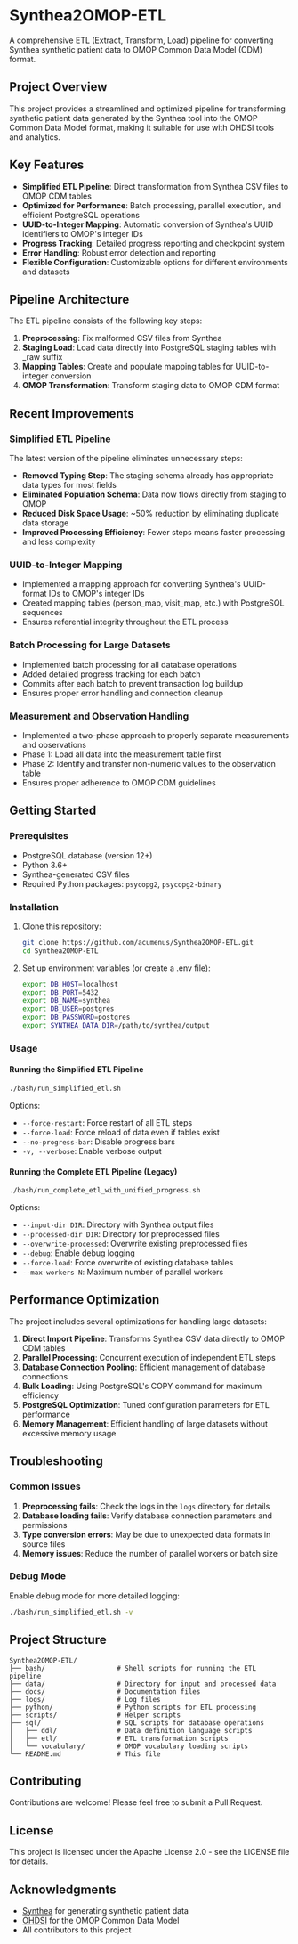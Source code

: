 # Synthea2OMOP-ETL

A comprehensive ETL (Extract, Transform, Load) pipeline for converting Synthea synthetic patient data to OMOP Common Data Model (CDM) format.

## Project Overview

This project provides a streamlined and optimized pipeline for transforming synthetic patient data generated by the Synthea tool into the OMOP Common Data Model format, making it suitable for use with OHDSI tools and analytics.

## Key Features

- **Simplified ETL Pipeline**: Direct transformation from Synthea CSV files to OMOP CDM tables
- **Optimized for Performance**: Batch processing, parallel execution, and efficient PostgreSQL operations
- **UUID-to-Integer Mapping**: Automatic conversion of Synthea's UUID identifiers to OMOP's integer IDs
- **Progress Tracking**: Detailed progress reporting and checkpoint system
- **Error Handling**: Robust error detection and reporting
- **Flexible Configuration**: Customizable options for different environments and datasets

## Pipeline Architecture

The ETL pipeline consists of the following key steps:

1. **Preprocessing**: Fix malformed CSV files from Synthea
2. **Staging Load**: Load data directly into PostgreSQL staging tables with _raw suffix
3. **Mapping Tables**: Create and populate mapping tables for UUID-to-integer conversion
4. **OMOP Transformation**: Transform staging data to OMOP CDM format

## Recent Improvements

### Simplified ETL Pipeline

The latest version of the pipeline eliminates unnecessary steps:

- **Removed Typing Step**: The staging schema already has appropriate data types for most fields
- **Eliminated Population Schema**: Data now flows directly from staging to OMOP
- **Reduced Disk Space Usage**: ~50% reduction by eliminating duplicate data storage
- **Improved Processing Efficiency**: Fewer steps means faster processing and less complexity

### UUID-to-Integer Mapping

- Implemented a mapping approach for converting Synthea's UUID-format IDs to OMOP's integer IDs
- Created mapping tables (person_map, visit_map, etc.) with PostgreSQL sequences
- Ensures referential integrity throughout the ETL process

### Batch Processing for Large Datasets

- Implemented batch processing for all database operations
- Added detailed progress tracking for each batch
- Commits after each batch to prevent transaction log buildup
- Ensures proper error handling and connection cleanup

### Measurement and Observation Handling

- Implemented a two-phase approach to properly separate measurements and observations
- Phase 1: Load all data into the measurement table first
- Phase 2: Identify and transfer non-numeric values to the observation table
- Ensures proper adherence to OMOP CDM guidelines

## Getting Started

### Prerequisites

- PostgreSQL database (version 12+)
- Python 3.6+
- Synthea-generated CSV files
- Required Python packages: `psycopg2`, `psycopg2-binary`

### Installation

1. Clone this repository:
   ```bash
   git clone https://github.com/acumenus/Synthea2OMOP-ETL.git
   cd Synthea2OMOP-ETL
   ```

2. Set up environment variables (or create a .env file):
   ```bash
   export DB_HOST=localhost
   export DB_PORT=5432
   export DB_NAME=synthea
   export DB_USER=postgres
   export DB_PASSWORD=postgres
   export SYNTHEA_DATA_DIR=/path/to/synthea/output
   ```

### Usage

#### Running the Simplified ETL Pipeline

```bash
./bash/run_simplified_etl.sh
```

Options:
- `--force-restart`: Force restart of all ETL steps
- `--force-load`: Force reload of data even if tables exist
- `--no-progress-bar`: Disable progress bars
- `-v, --verbose`: Enable verbose output

#### Running the Complete ETL Pipeline (Legacy)

```bash
./bash/run_complete_etl_with_unified_progress.sh
```

Options:
- `--input-dir DIR`: Directory with Synthea output files
- `--processed-dir DIR`: Directory for preprocessed files
- `--overwrite-processed`: Overwrite existing preprocessed files
- `--debug`: Enable debug logging
- `--force-load`: Force overwrite of existing database tables
- `--max-workers N`: Maximum number of parallel workers

## Performance Optimization

The project includes several optimizations for handling large datasets:

1. **Direct Import Pipeline**: Transforms Synthea CSV data directly to OMOP CDM tables
2. **Parallel Processing**: Concurrent execution of independent ETL steps
3. **Database Connection Pooling**: Efficient management of database connections
4. **Bulk Loading**: Using PostgreSQL's COPY command for maximum efficiency
5. **PostgreSQL Optimization**: Tuned configuration parameters for ETL performance
6. **Memory Management**: Efficient handling of large datasets without excessive memory usage

## Troubleshooting

### Common Issues

1. **Preprocessing fails**: Check the logs in the `logs` directory for details
2. **Database loading fails**: Verify database connection parameters and permissions
3. **Type conversion errors**: May be due to unexpected data formats in source files
4. **Memory issues**: Reduce the number of parallel workers or batch size

### Debug Mode

Enable debug mode for more detailed logging:

```bash
./bash/run_simplified_etl.sh -v
```

## Project Structure

```
Synthea2OMOP-ETL/
├── bash/                  # Shell scripts for running the ETL pipeline
├── data/                  # Directory for input and processed data
├── docs/                  # Documentation files
├── logs/                  # Log files
├── python/                # Python scripts for ETL processing
├── scripts/               # Helper scripts
├── sql/                   # SQL scripts for database operations
│   ├── ddl/               # Data definition language scripts
│   ├── etl/               # ETL transformation scripts
│   └── vocabulary/        # OMOP vocabulary loading scripts
└── README.md              # This file
```

## Contributing

Contributions are welcome! Please feel free to submit a Pull Request.

## License

This project is licensed under the Apache License 2.0 - see the LICENSE file for details.

## Acknowledgments

- [Synthea](https://github.com/synthetichealth/synthea) for generating synthetic patient data
- [OHDSI](https://www.ohdsi.org/) for the OMOP Common Data Model
- All contributors to this project
